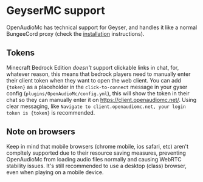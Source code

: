 [//]: # (TITLE:Gyser)
[//]: # (DESCRIPTION:Using OpenAudioMc with geyser/bedrock)
[//]: # (TAGS:installation,geyser,bedrock,pe)
# GeyserMC support
OpenAudioMc has technical support for Geyser, and handles it like a normal BungeeCord proxy (check the [installation](installation.md) instructions).

## Tokens
Minecraft Bedrock Edition *doesn't* support clickable links in chat, for, whatever reason, this means that bedrock players need to manually enter their client token when they want to open the web client.
You can add `{token}` as a placeholder in the `click-to-connect` message in your gyser config (`plugins/OpenAudioMc/config.yml`), this will show the token in their chat so they can manually enter it on https://client.openaudiomc.net/.
Using clear messaging, like `Navigate to client.openaudiomc.net, your login token is {token}` is recommended.

## Note on browsers
Keep in mind that mobile browsers (chrome mobile, ios safari, etc) aren't compltely supported due to their resource saving measures, preventing OpenAudioMc from loading audio files normally and causing WebRTC stability issues. It's still recommended to use a desktop (class) browser, even when playing on a mobile device.
